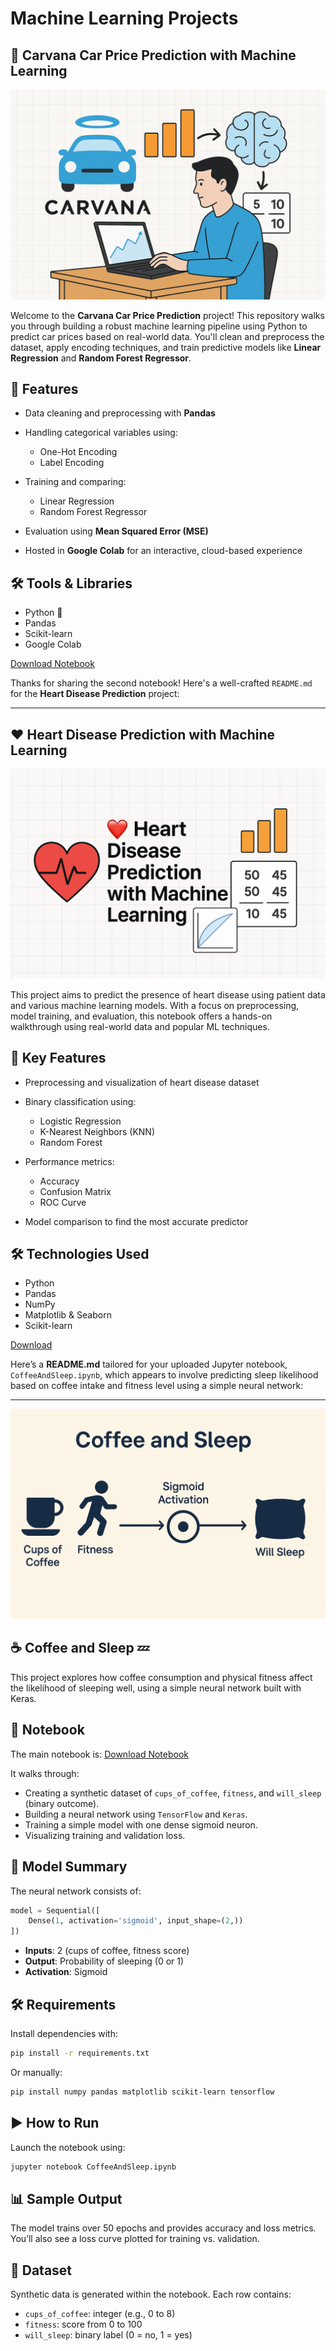 # Machine Learning Projects 


## 🚗 Carvana Car Price Prediction with Machine Learning

![Carvana](/car.png)

Welcome to the **Carvana Car Price Prediction** project! This repository walks you through building a robust machine learning pipeline using Python to predict car prices based on real-world data. You'll clean and preprocess the dataset, apply encoding techniques, and train predictive models like **Linear Regression** and **Random Forest Regressor**.

## 📌 Features

* Data cleaning and preprocessing with **Pandas**
* Handling categorical variables using:

  * One-Hot Encoding
  * Label Encoding
* Training and comparing:

  * Linear Regression
  * Random Forest Regressor
* Evaluation using **Mean Squared Error (MSE)**
* Hosted in **Google Colab** for an interactive, cloud-based experience

## 🛠 Tools & Libraries

* Python 🐍
* Pandas
* Scikit-learn
* Google Colab

[Download Notebook](Carvana.ipynb)


Thanks for sharing the second notebook! Here's a well-crafted `README.md` for the **Heart Disease Prediction** project:

---

## ❤️ Heart Disease Prediction with Machine Learning

![Heart Disease](/heart.png)

This project aims to predict the presence of heart disease using patient data and various machine learning models. With a focus on preprocessing, model training, and evaluation, this notebook offers a hands-on walkthrough using real-world data and popular ML techniques.

## 📌 Key Features

* Preprocessing and visualization of heart disease dataset
* Binary classification using:

  * Logistic Regression
  * K-Nearest Neighbors (KNN)
  * Random Forest
* Performance metrics:

  * Accuracy
  * Confusion Matrix
  * ROC Curve
* Model comparison to find the most accurate predictor

## 🛠 Technologies Used

* Python
* Pandas
* NumPy
* Matplotlib & Seaborn
* Scikit-learn

[Download](Heart_Desease.ipynb)


Here’s a **README.md** tailored for your uploaded Jupyter notebook, `CoffeeAndSleep.ipynb`, which appears to involve predicting sleep likelihood based on coffee intake and fitness level using a simple neural network:

---  

![Coffee and Sleep](sleep.png)

## ☕ Coffee and Sleep 💤

This project explores how coffee consumption and physical fitness affect the likelihood of sleeping well, using a simple neural network built with Keras.

## 📓 Notebook

The main notebook is:
[Download Notebook](CoffeeAndSleep.ipynb)

It walks through:

* Creating a synthetic dataset of `cups_of_coffee`, `fitness`, and `will_sleep` (binary outcome).
* Building a neural network using `TensorFlow` and `Keras`.
* Training a simple model with one dense sigmoid neuron.
* Visualizing training and validation loss.

## 🧠 Model Summary

The neural network consists of:

```python
model = Sequential([
    Dense(1, activation='sigmoid', input_shape=(2,))
])
```

* **Inputs**: 2 (cups of coffee, fitness score)
* **Output**: Probability of sleeping (0 or 1)
* **Activation**: Sigmoid

## 🛠️ Requirements

Install dependencies with:

```bash
pip install -r requirements.txt
```

Or manually:

```bash
pip install numpy pandas matplotlib scikit-learn tensorflow
```

## ▶️ How to Run

Launch the notebook using:

```bash
jupyter notebook CoffeeAndSleep.ipynb
```

## 📊 Sample Output

The model trains over 50 epochs and provides accuracy and loss metrics. You’ll also see a loss curve plotted for training vs. validation.

## 📂 Dataset

Synthetic data is generated within the notebook. Each row contains:

* `cups_of_coffee`: integer (e.g., 0 to 8)
* `fitness`: score from 0 to 100
* `will_sleep`: binary label (0 = no, 1 = yes)


